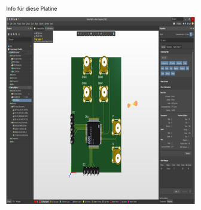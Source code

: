 Info für diese Platine

<div align=center>
	<img src="https://github.com/myry07/RFPCB_Tutorial/blob/main/03_Aufbau/Font.png" width="1000" height="500">
</div>